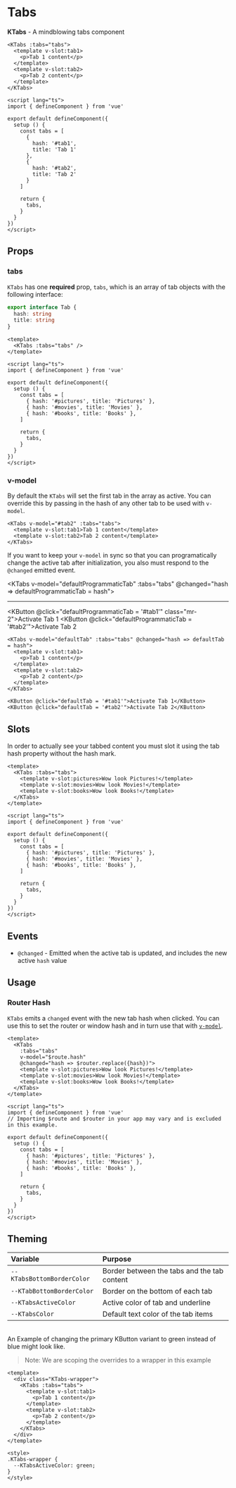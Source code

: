 # Tabs

**KTabs** - A mindblowing tabs component

<KTabs :tabs="tabs">
  <template v-slot:tab1>
    <p>Tab 1 content</p>
  </template>
  <template v-slot:tab2>
    <p>Tab 2 content</p>
  </template>
</KTabs>

```vue
<KTabs :tabs="tabs">
  <template v-slot:tab1>
    <p>Tab 1 content</p>
  </template>
  <template v-slot:tab2>
    <p>Tab 2 content</p>
  </template>
</KTabs>

<script lang="ts">
import { defineComponent } from 'vue'

export default defineComponent({
  setup () {
    const tabs = [
      {
        hash: '#tab1',
        title: 'Tab 1'
      },
      {
        hash: '#tab2',
        title: 'Tab 2'
      }
    ]

    return {
      tabs,
    }
  }
})
</script>
```

## Props

### tabs

`KTabs` has one **required** prop, `tabs`, which is an array of tab objects with the following interface:

```ts
export interface Tab {
  hash: string
  title: string
}
```

```vue
<template>
  <KTabs :tabs="tabs" />
</template>

<script lang="ts">
import { defineComponent } from 'vue'

export default defineComponent({
  setup () {
    const tabs = [
      { hash: '#pictures', title: 'Pictures' },
      { hash: '#movies', title: 'Movies' },
      { hash: '#books', title: 'Books' },
    ]

    return {
      tabs,
    }
  }
})
</script>
```

### v-model

By default the `KTabs` will set the first tab in the array as active. You can override this by passing in the hash of any other tab to be used with `v-model`.

<KTabs v-model="defaultTab" :tabs="tabs">
  <template v-slot:tab1>
    <p>Tab 1 content</p>
  </template>
  <template v-slot:tab2>
    <p>Tab 2 content</p>
  </template>
</KTabs>

```vue
<KTabs v-model="#tab2" :tabs="tabs">
  <template v-slot:tab1>Tab 1 content</template>
  <template v-slot:tab2>Tab 2 content</template>
</KTabs>
```

If you want to keep your `v-model` in sync so that you can programatically change the active tab after initialization, you also must respond to the `@changed` emitted event.

<KTabs v-model="defaultProgrammaticTab" :tabs="tabs" @changed="hash => defaultProgrammaticTab = hash">
  <template v-slot:tab1>
    <p>Tab 1 content</p>
  </template>
  <template v-slot:tab2>
    <p>Tab 2 content</p>
  </template>
</KTabs>

<hr />

<KButton @click="defaultProgrammaticTab = '#tab1'" class="mr-2">Activate Tab 1</KButton>
<KButton @click="defaultProgrammaticTab = '#tab2'">Activate Tab 2</KButton>

```vue
<KTabs v-model="defaultTab" :tabs="tabs" @changed="hash => defaultTab = hash">
  <template v-slot:tab1>
    <p>Tab 1 content</p>
  </template>
  <template v-slot:tab2>
    <p>Tab 2 content</p>
  </template>
</KTabs>

<KButton @click="defaultTab = '#tab1'">Activate Tab 1</KButton>
<KButton @click="defaultTab = '#tab2'">Activate Tab 2</KButton>
```

## Slots

In order to actually see your tabbed content you must slot it using the tab hash property without the hash mark.

<KTabs :tabs="slottedTabs">
  <template v-slot:pictures>
    <p>Wow look Pictures!</p>
  </template>
  <template v-slot:movies>
    <p>Wow look Movies!</p>
  </template>
  <template v-slot:books>
    <p>Wow look Books!</p>
  </template>
</KTabs>

```vue
<template>
  <KTabs :tabs="tabs">
    <template v-slot:pictures>Wow look Pictures!</template>
    <template v-slot:movies>Wow look Movies!</template>
    <template v-slot:books>Wow look Books!</template>
  </KTabs>
</template>

<script lang="ts">
import { defineComponent } from 'vue'

export default defineComponent({
  setup () {
    const tabs = [
      { hash: '#pictures', title: 'Pictures' },
      { hash: '#movies', title: 'Movies' },
      { hash: '#books', title: 'Books' },
    ]

    return {
      tabs,
    }
  }
})
</script>
```

## Events

- `@changed` - Emitted when the active tab is updated, and includes the new active `hash` value

## Usage

### Router Hash

`KTabs` emits a `changed` event with the new tab hash when clicked. You can use this to set the router or window hash and in turn use that with [`v-model`](#v-model).

```vue
<template>
  <KTabs
    :tabs="tabs"
    v-model="$route.hash"
    @changed="hash => $router.replace({hash})">
    <template v-slot:pictures>Wow look Pictures!</template>
    <template v-slot:movies>Wow look Movies!</template>
    <template v-slot:books>Wow look Books!</template>
  </KTabs>
</template>

<script lang="ts">
import { defineComponent } from 'vue'
// Importing $route and $router in your app may vary and is excluded in this example.

export default defineComponent({
  setup () {
    const tabs = [
      { hash: '#pictures', title: 'Pictures' },
      { hash: '#movies', title: 'Movies' },
      { hash: '#books', title: 'Books' },
    ]

    return {
      tabs,
    }
  }
})
</script>
```

## Theming

| Variable | Purpose
|:-------- |:-------
| `--KTabsBottomBorderColor`| Border between the tabs and the tab content
| `--KTabBottomBorderColor`| Border on the bottom of each tab
| `--KTabsActiveColor`| Active color of tab and underline
| `--KTabsColor`| Default text color of the tab items

\
An Example of changing the primary KButton variant to green instead of blue might
look like.
> Note: We are scoping the overrides to a wrapper in this example

<div class="KTabs-wrapper">
  <KTabs :tabs="tabs">
    <template v-slot:tab1>
      <p>Tab 1 content</p>
    </template>
    <template v-slot:tab2>
      <p>Tab 2 content</p>
    </template>
  </KTabs>
</div>

```vue
<template>
  <div class="KTabs-wrapper">
    <KTabs :tabs="tabs">
      <template v-slot:tab1>
        <p>Tab 1 content</p>
      </template>
      <template v-slot:tab2>
        <p>Tab 2 content</p>
      </template>
    </KTabs>
  </div>
</template>

<style>
.KTabs-wrapper {
  --KTabsActiveColor: green;
}
</style>
```

<script>
export default {
  data() {
    return {
      defaultTab: '#tab2',
      defaultProgrammaticTab: '#tab2',
      tabs: [
        {
          hash: '#tab1',
          title: 'Tab 1'
        },
        {
          hash: '#tab2',
          title: 'Tab 2'
        }
      ],
      slottedTabs: [
        { hash: '#pictures', title: 'Pictures' },
        { hash: '#movies', title: 'Movies' },
        { hash: '#books', title: 'Books' },
      ],
    }
  }
}
</script>

<style lang="scss">
.KTabs-wrapper {
  --KTabsActiveColor: green;
}
</style>
